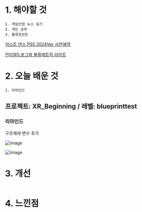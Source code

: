 # 1. 해야할 것
```
1. 게임산업 뉴스 읽기
2. 개인 공부
3. 블루프린트
```
[저스트 댄스 PS5 2024Ver 사전예약](https://www.gamemeca.com/view.php?gid=1742120)

[언리얼5:포그와 볼류메트릭 라이트](https://dev.epicgames.com/community/learning/courses/AdE/unreal-engine-8807c3/BKvR/unreal-engine-61a87d)

# 2. 오늘 배운 것
```
1. 리마인드
```
## 프로젝트: XR_Beginning / 레벨: blueprinttest

### 리마인드
구조체에 변수 추가

![image](https://github.com/JM94Ent/TIL-WIL/assets/143363550/4429ce9d-6176-47d9-b1fd-ccbca8147750)

![image](https://github.com/JM94Ent/TIL-WIL/assets/143363550/51423819-3ada-4350-b8a3-e5cecafe5e6f)



# 3. 개선
```

```

# 4. 느낀점
```

```


